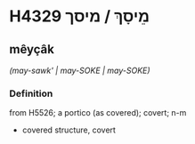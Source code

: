 # H4329 מֵיסָךְ / מיסך

## mêyçâk

_(may-sawk' | may-SOKE | may-SOKE)_

### Definition

from H5526; a portico (as covered); covert; n-m

- covered structure, covert
